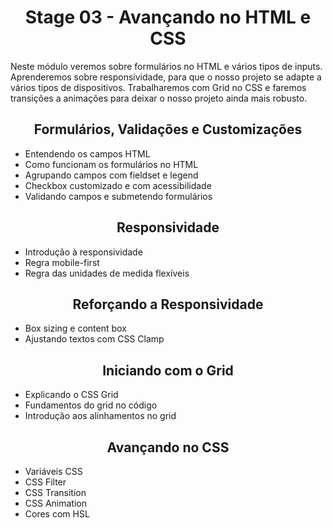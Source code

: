 <h1 align="center">Stage 03 - Avançando no HTML e CSS</h1>

Neste módulo veremos sobre formulários no HTML e vários tipos de inputs. Aprenderemos sobre responsividade, para que o nosso projeto se adapte a vários tipos de dispositivos. Trabalharemos com Grid no CSS e faremos transições a animações para deixar o nosso projeto ainda mais robusto.

<h2 align="center">Formulários, Validações e Customizações</h2>

- Entendendo os campos HTML
- Como funcionam os formulários no HTML
- Agrupando campos com fieldset e legend
- Checkbox customizado e com acessibilidade
- Validando campos e submetendo formulários

<h2 align="center">Responsividade</h2>

- Introdução à responsividade
- Regra mobile-first
- Regra das unidades de medida flexíveis

<h2 align="center">Reforçando a Responsividade</h2>

- Box sizing e content box
- Ajustando textos com CSS Clamp

<h2 align="center">Iniciando com o Grid</h2>

- Explicando o CSS Grid
- Fundamentos do grid no código
- Introdução aos alinhamentos no grid

<h2 align="center">Avançando no CSS</h2>

- Variáveis CSS
- CSS Filter
- CSS Transition
- CSS Animation
- Cores com HSL
